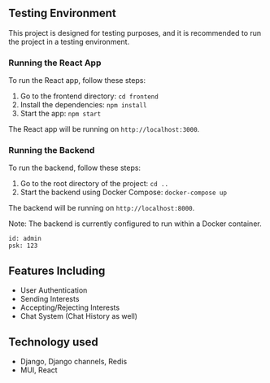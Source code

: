 ## Testing Environment

This project is designed for testing purposes, and it is recommended to run the project in a testing environment.

### Running the React App

To run the React app, follow these steps:

1. Go to the frontend directory: `cd frontend`
2. Install the dependencies: `npm install`
3. Start the app: `npm start`

The React app will be running on `http://localhost:3000`.

### Running the Backend

To run the backend, follow these steps:

1. Go to the root directory of the project: `cd ..`
2. Start the backend using Docker Compose: `docker-compose up`

The backend will be running on `http://localhost:8000`.

Note: The backend is currently configured to run within a Docker container. 
```
id: admin
psk: 123
```

## Features Including
- User Authentication
- Sending Interests
- Accepting/Rejecting Interests
- Chat System (Chat History as well)

## Technology used
- Django, Django channels, Redis
- MUI, React

